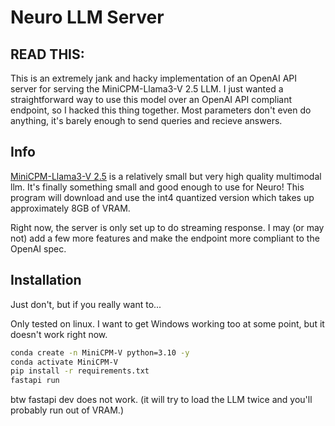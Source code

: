 # Neuro LLM Server
 
## READ THIS:

This is an extremely jank and hacky implementation of an OpenAI API server for serving the MiniCPM-Llama3-V 2.5 LLM.
I just wanted a straightforward way to use this model over an OpenAI API compliant endpoint, so I hacked this thing together.
Most parameters don't even do anything, it's barely enough to send queries and recieve answers.

## Info

[MiniCPM-Llama3-V 2.5](https://github.com/OpenBMB/MiniCPM-V) is a relatively small but very high quality multimodal llm.
It's finally something small and good enough to use for Neuro! This program will download and use the int4 quantized version
which takes up approximately 8GB of VRAM.

Right now, the server is only set up to do streaming response. I may (or may not) add a few more features and make the endpoint more
compliant to the OpenAI spec.

## Installation

Just don't, but if you really want to...

Only tested on linux. I want to get Windows working too at some point, but it doesn't work right now.
```bash
conda create -n MiniCPM-V python=3.10 -y
conda activate MiniCPM-V
pip install -r requirements.txt
fastapi run
```
btw fastapi dev does not work. (it will try to load the LLM twice and you'll probably run out of VRAM.)